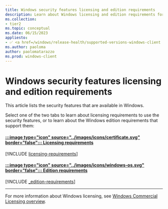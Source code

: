 ```yaml
---
title: Windows security features licensing and edition requirements
description: Learn about Windows licensing and edition requirements for the features included in Windows.
ms.collection:
- tier2
ms.topic: conceptual
ms.date: 06/15/2023
appliesto:
- ✅ <a href=/windows/release-health/supported-versions-windows-client target=_blank>Windows 11</a>
ms.author: paoloma
author: paolomatarazzo
ms.prod: windows-client
---
```


# Windows security features licensing and edition requirements

This article lists the security features that are available in Windows.

Select one of the two tabs to learn about licensing requirements to use the security features, or to learn about the Windows edition requirements that support them:

#### [:::image type="icon" source="../images/icons/certificate.svg" border="false"::: **Licensing requirements**](#tab/licensing)

[!INCLUDE [licensing-requirements](../../../includes/licensing/_licensing-requirements.md)]

#### [:::image type="icon" source="../images/icons/windows-os.svg" border="false"::: **Edition requirements**](#tab/edition)

[!INCLUDE [_edition-requirements](../../../includes/licensing/_edition-requirements.md)]

---

For more information about Windows licensing, see [Windows Commercial Licensing overview](/windows/whats-new/windows-licensing).

